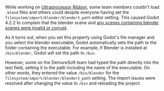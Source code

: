 While working on [Ultraprocessor Ribbon](../notes/ultraprocessor-ribbon.md), some team members couldn't load `.blend` files and others could despite everyone having set the `filesystem/import/blender/blender3_path` editor setting. This caused Godot 4.2.2 to complain that the blender scene and [any scenes containing blender scenes were invalid or corrupt](../notes/godot-import-blender-invalid.md).

As it turns out, when you set this property using Godot's file manager and you select the blender executable, Godot automatically sets the path to the folder containing the executable. For example, if Blender is installed at `/bin/blender`, Godot will set the path to `/bin`.

However, some on the DemureSoft team had typed the path directly into the text field, setting it to the path including the name of the executable. On other words, they entered the value `/bin/blender` for the `filesystem/import/blender/blender3_path` setting. The import issues were resolved after changing the value to `/bin` and reloading the project.